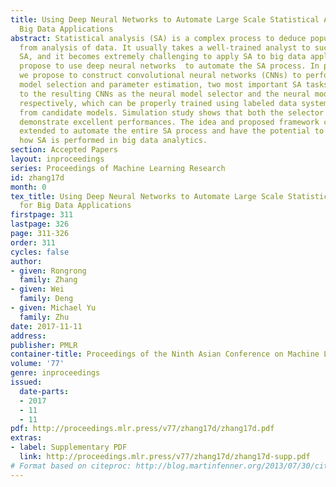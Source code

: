 ```yaml
---
title: Using Deep Neural Networks to Automate Large Scale Statistical Analysis for
  Big Data Applications
abstract: Statistical analysis (SA) is a complex process to deduce population properties
  from analysis of data. It usually takes a well-trained analyst to successfully perform
  SA, and it becomes extremely challenging to apply SA to big data applications. We
  propose to use deep neural networks  to automate the SA process. In particular,
  we propose to construct convolutional neural networks (CNNs) to perform automatic
  model selection and parameter estimation, two most important SA tasks. We refer
  to the resulting CNNs as the neural model selector and the neural model estimator,
  respectively, which can be properly trained using labeled data systematically generated
  from candidate models. Simulation study shows that both the selector and estimator
  demonstrate excellent performances. The idea and proposed framework can be further
  extended to automate the entire SA process and have the potential to revolutionize
  how SA is performed in big data analytics.
section: Accepted Papers
layout: inproceedings
series: Proceedings of Machine Learning Research
id: zhang17d
month: 0
tex_title: Using Deep Neural Networks to Automate Large Scale Statistical Analysis
  for Big Data Applications
firstpage: 311
lastpage: 326
page: 311-326
order: 311
cycles: false
author:
- given: Rongrong
  family: Zhang
- given: Wei
  family: Deng
- given: Michael Yu
  family: Zhu
date: 2017-11-11
address: 
publisher: PMLR
container-title: Proceedings of the Ninth Asian Conference on Machine Learning
volume: '77'
genre: inproceedings
issued:
  date-parts:
  - 2017
  - 11
  - 11
pdf: http://proceedings.mlr.press/v77/zhang17d/zhang17d.pdf
extras:
- label: Supplementary PDF
  link: http://proceedings.mlr.press/v77/zhang17d/zhang17d-supp.pdf
# Format based on citeproc: http://blog.martinfenner.org/2013/07/30/citeproc-yaml-for-bibliographies/
---
```


